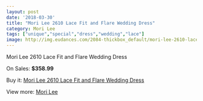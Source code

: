 ```yaml
---
layout: post
date: '2018-03-30'
title: "Mori Lee 2610 Lace Fit and Flare Wedding Dress"
category: Mori Lee
tags: ["unique","special","dress","wedding","lace"]
image: http://img.eudances.com/2084-thickbox_default/mori-lee-2610-lace-fit-and-flare-wedding-dress.jpg
---
```

Mori Lee 2610 Lace Fit and Flare Wedding Dress

On Sales: **$358.99**
<a href="https://www.eudances.com/en/mori-lee/704-mori-lee-2610-lace-fit-and-flare-wedding-dress.html"><amp-img layout="responsive" width="600" height="600" src="//img.eudances.com/2084-thickbox_default/mori-lee-2610-lace-fit-and-flare-wedding-dress.jpg" alt="Mori Lee 2610 Lace Fit and Flare Wedding Dress 0" /></a>
<a href="https://www.eudances.com/en/mori-lee/704-mori-lee-2610-lace-fit-and-flare-wedding-dress.html"><amp-img layout="responsive" width="600" height="600" src="//img.eudances.com/2087-thickbox_default/mori-lee-2610-lace-fit-and-flare-wedding-dress.jpg" alt="Mori Lee 2610 Lace Fit and Flare Wedding Dress 1" /></a>
<a href="https://www.eudances.com/en/mori-lee/704-mori-lee-2610-lace-fit-and-flare-wedding-dress.html"><amp-img layout="responsive" width="600" height="600" src="//img.eudances.com/2086-thickbox_default/mori-lee-2610-lace-fit-and-flare-wedding-dress.jpg" alt="Mori Lee 2610 Lace Fit and Flare Wedding Dress 2" /></a>
<a href="https://www.eudances.com/en/mori-lee/704-mori-lee-2610-lace-fit-and-flare-wedding-dress.html"><amp-img layout="responsive" width="600" height="600" src="//img.eudances.com/2085-thickbox_default/mori-lee-2610-lace-fit-and-flare-wedding-dress.jpg" alt="Mori Lee 2610 Lace Fit and Flare Wedding Dress 3" /></a>

Buy it: [Mori Lee 2610 Lace Fit and Flare Wedding Dress](https://www.eudances.com/en/mori-lee/704-mori-lee-2610-lace-fit-and-flare-wedding-dress.html "Mori Lee 2610 Lace Fit and Flare Wedding Dress")

View more: [Mori Lee](https://www.eudances.com/en/9-mori-lee "Mori Lee")